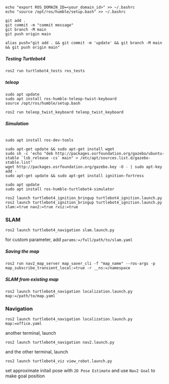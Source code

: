 ```
echo "export ROS_DOMAIN_ID=<your_domain_id>" >> ~/.bashrc
echo "source /opt/ros/humble/setup.bash" >> ~/.bashrc
```

```
git add .
git commit -m "commit message"
git branch -M main
git push origin main
```
`alias push="git add . && git commit -m 'update' && git branch -M main && git push origin main" `

##### Testing Turtlebot4
`ros2 run turtlebot4_tests ros_tests`

##### teleop
```
sudo apt update
sudo apt install ros-humble-teleop-twist-keyboard
source /opt/ros/humble/setup.bash

ros2 run teleop_twist_keyboard teleop_twist_keyboard
```

##### Simulation
```

sudo apt install ros-dev-tools

sudo apt-get update && sudo apt-get install wget
sudo sh -c 'echo "deb http://packages.osrfoundation.org/gazebo/ubuntu-stable `lsb_release -cs` main" > /etc/apt/sources.list.d/gazebo-stable.list'
wget http://packages.osrfoundation.org/gazebo.key -O - | sudo apt-key add -
sudo apt-get update && sudo apt-get install ignition-fortress

sudo apt update
sudo apt install ros-humble-turtlebot4-simulator

ros2 launch turtlebot4_ignition_bringup turtlebot4_ignition.launch.py
ros2 launch turtlebot4_ignition_bringup turtlebot4_ignition.launch.py slam:=true nav2:=true rviz:=true

```


### SLAM
```
ros2 launch turtlebot4_navigation slam.launch.py
```
for custom parameter, add `params:=/full/path/to/slam.yaml`
##### Saving the map
```
ros2 run nav2_map_server map_saver_cli -f "map_name" --ros-args -p map_subscribe_transient_local:=true -r __ns:=/namespace
```
##### SLAM from existing map
```
ros2 launch turtlebot4_navigation localization.launch.py map:=/path/to/map.yaml
```
### Navigation
```
ros2 launch turtlebot4_navigation localization.launch.py map:=office.yaml
```
another terminal, launch
```
ros2 launch turtlebot4_navigation nav2.launch.py
```
and the other terminal, launch
```
ros2 launch turtlebot4_viz view_robot.launch.py
```
set approximate initail pose with `2D Pose Estimate`
and use `Nav2 Goal` to make goal position
